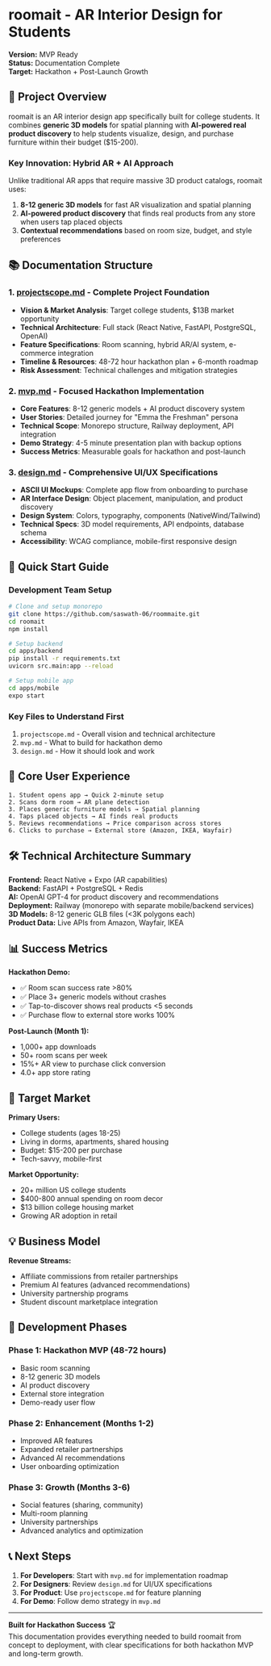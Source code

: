 # roomait - AR Interior Design for Students

**Version:** MVP Ready  
**Status:** Documentation Complete  
**Target:** Hackathon + Post-Launch Growth

## 🎯 Project Overview

roomait is an AR interior design app specifically built for college students. It combines **generic 3D models** for spatial planning with **AI-powered real product discovery** to help students visualize, design, and purchase furniture within their budget ($15-200).

### Key Innovation: Hybrid AR + AI Approach

Unlike traditional AR apps that require massive 3D product catalogs, roomait uses:

1. **8-12 generic 3D models** for fast AR visualization and spatial planning
2. **AI-powered product discovery** that finds real products from any store when users tap placed objects
3. **Contextual recommendations** based on room size, budget, and style preferences

## 📚 Documentation Structure

### 1. [projectscope.md](./projectscope.md) - Complete Project Foundation
- **Vision & Market Analysis**: Target college students, $13B market opportunity
- **Technical Architecture**: Full stack (React Native, FastAPI, PostgreSQL, OpenAI)
- **Feature Specifications**: Room scanning, hybrid AR/AI system, e-commerce integration  
- **Timeline & Resources**: 48-72 hour hackathon plan + 6-month roadmap
- **Risk Assessment**: Technical challenges and mitigation strategies

### 2. [mvp.md](./mvp.md) - Focused Hackathon Implementation
- **Core Features**: 8-12 generic models + AI product discovery system
- **User Stories**: Detailed journey for "Emma the Freshman" persona
- **Technical Scope**: Monorepo structure, Railway deployment, API integration
- **Demo Strategy**: 4-5 minute presentation plan with backup options
- **Success Metrics**: Measurable goals for hackathon and post-launch

### 3. [design.md](./design.md) - Comprehensive UI/UX Specifications
- **ASCII UI Mockups**: Complete app flow from onboarding to purchase
- **AR Interface Design**: Object placement, manipulation, and product discovery
- **Design System**: Colors, typography, components (NativeWind/Tailwind)
- **Technical Specs**: 3D model requirements, API endpoints, database schema
- **Accessibility**: WCAG compliance, mobile-first responsive design

## 🚀 Quick Start Guide

### Development Team Setup
```bash
# Clone and setup monorepo
git clone https://github.com/saswath-06/roommaite.git
cd roomait
npm install

# Setup backend
cd apps/backend
pip install -r requirements.txt
uvicorn src.main:app --reload

# Setup mobile app
cd apps/mobile
expo start
```

### Key Files to Understand First
1. `projectscope.md` - Overall vision and technical architecture
2. `mvp.md` - What to build for hackathon demo
3. `design.md` - How it should look and work

## 🎨 Core User Experience

```
1. Student opens app → Quick 2-minute setup
2. Scans dorm room → AR plane detection
3. Places generic furniture models → Spatial planning
4. Taps placed objects → AI finds real products
5. Reviews recommendations → Price comparison across stores  
6. Clicks to purchase → External store (Amazon, IKEA, Wayfair)
```

## 🛠 Technical Architecture Summary

**Frontend:** React Native + Expo (AR capabilities)  
**Backend:** FastAPI + PostgreSQL + Redis  
**AI:** OpenAI GPT-4 for product discovery and recommendations  
**Deployment:** Railway (monorepo with separate mobile/backend services)  
**3D Models:** 8-12 generic GLB files (<3K polygons each)  
**Product Data:** Live APIs from Amazon, Wayfair, IKEA  

## 📊 Success Metrics

**Hackathon Demo:**
- ✅ Room scan success rate >80%
- ✅ Place 3+ generic models without crashes  
- ✅ Tap-to-discover shows real products <5 seconds
- ✅ Purchase flow to external store works 100%

**Post-Launch (Month 1):**
- 1,000+ app downloads
- 50+ room scans per week  
- 15%+ AR view to purchase click conversion
- 4.0+ app store rating

## 🎯 Target Market

**Primary Users:**
- College students (ages 18-25)
- Living in dorms, apartments, shared housing
- Budget: $15-200 per purchase
- Tech-savvy, mobile-first

**Market Opportunity:**
- 20+ million US college students
- $400-800 annual spending on room decor
- $13 billion college housing market
- Growing AR adoption in retail

## 💡 Business Model

**Revenue Streams:**
- Affiliate commissions from retailer partnerships
- Premium AI features (advanced recommendations)
- University partnership programs
- Student discount marketplace integration

## 🔄 Development Phases

### Phase 1: Hackathon MVP (48-72 hours)
- Basic room scanning
- 8-12 generic 3D models  
- AI product discovery
- External store integration
- Demo-ready user flow

### Phase 2: Enhancement (Months 1-2)  
- Improved AR features
- Expanded retailer partnerships
- Advanced AI recommendations
- User onboarding optimization

### Phase 3: Growth (Months 3-6)
- Social features (sharing, community)
- Multi-room planning
- University partnerships
- Advanced analytics and optimization

## 📞 Next Steps

1. **For Developers**: Start with `mvp.md` for implementation roadmap
2. **For Designers**: Review `design.md` for UI/UX specifications  
3. **For Product**: Use `projectscope.md` for feature planning
4. **For Demo**: Follow demo strategy in `mvp.md`

---

**Built for Hackathon Success** 🏆  
This documentation provides everything needed to build roomait from concept to deployment, with clear specifications for both hackathon MVP and long-term growth.
